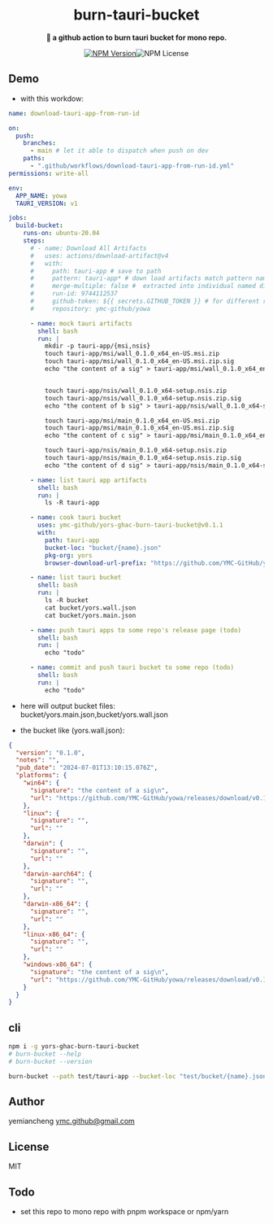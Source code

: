 
<div align="center">
  <h1>burn-tauri-bucket</h1>
  <p>
    <strong>🤖 a github action to burn tauri bucket for mono repo.</strong>
  </p>

  [![NPM Version](https://img.shields.io/npm/v/yors-ghac-burn-tauri-bucket)](https://www.npmjs.com/package/yors-ghac-burn-tauri-bucket)![NPM License](https://img.shields.io/npm/l/yors-ghac-burn-tauri-bucket)
</div>

## Demo
- with this workdow:
```yml
name: download-tauri-app-from-run-id

on:
  push:
    branches:
      - main # let it able to dispatch when push on dev
    paths:
      - ".github/workflows/download-tauri-app-from-run-id.yml"
permissions: write-all

env:
  APP_NAME: yowa
  TAURI_VERSION: v1

jobs:
  build-bucket:
    runs-on: ubuntu-20.04
    steps:
      # - name: Download All Artifacts
      #   uses: actions/download-artifact@v4
      #   with:
      #     path: tauri-app # save to path
      #     pattern: tauri-app* # down load artifacts match pattern name
      #     merge-multiple: false #  extracted into individual named directories within the specified path
      #     run-id: 9744112537
      #     github-token: ${{ secrets.GITHUB_TOKEN }} # for different repo or workflow
      #     repository: ymc-github/yowa

      - name: mock tauri artifacts
        shell: bash
        run: |
          mkdir -p tauri-app/{msi,nsis}
          touch tauri-app/msi/wall_0.1.0_x64_en-US.msi.zip
          touch tauri-app/msi/wall_0.1.0_x64_en-US.msi.zip.sig
          echo "the content of a sig" > tauri-app/msi/wall_0.1.0_x64_en-US.msi.zip.sig


          touch tauri-app/nsis/wall_0.1.0_x64-setup.nsis.zip
          touch tauri-app/nsis/wall_0.1.0_x64-setup.nsis.zip.sig
          echo "the content of b sig" > tauri-app/nsis/wall_0.1.0_x64-setup.nsis.zip.sig

          touch tauri-app/msi/main_0.1.0_x64_en-US.msi.zip
          touch tauri-app/msi/main_0.1.0_x64_en-US.msi.zip.sig
          echo "the content of c sig" > tauri-app/msi/main_0.1.0_x64_en-US.msi.zip.sig

          touch tauri-app/nsis/main_0.1.0_x64-setup.nsis.zip
          touch tauri-app/nsis/main_0.1.0_x64-setup.nsis.zip.sig
          echo "the content of d sig" > tauri-app/nsis/main_0.1.0_x64-setup.nsis.zip.sig

      - name: list tauri app artifacts
        shell: bash
        run: |
          ls -R tauri-app

      - name: cook tauri bucket
        uses: ymc-github/yors-ghac-burn-tauri-bucket@v0.1.1
        with:
          path: tauri-app
          bucket-loc: "bucket/{name}.json"
          pkg-org: yors
          browser-download-url-prefix: "https://github.com/YMC-GitHub/yowa/releases/download/v{version}"

      - name: list tauri bucket
        shell: bash
        run: |
          ls -R bucket
          cat bucket/yors.wall.json
          cat bucket/yors.main.json

      - name: push tauri apps to some repo's release page (todo)
        shell: bash
        run: |
          echo "todo"

      - name: commit and push tauri bucket to some repo (todo)
        shell: bash
        run: |
          echo "todo"


```
- here will output bucket files: bucket/yors.main.json,bucket/yors.wall.json

- the bucket like (yors.wall.json):
```json
{
  "version": "0.1.0",
  "notes": "",
  "pub_date": "2024-07-01T13:10:15.076Z",
  "platforms": {
    "win64": {
      "signature": "the content of a sig\n",
      "url": "https://github.com/YMC-GitHub/yowa/releases/download/v0.1.0/wall_0.1.0_x64_en-US.msi.zip"
    },
    "linux": {
      "signature": "",
      "url": ""
    },
    "darwin": {
      "signature": "",
      "url": ""
    },
    "darwin-aarch64": {
      "signature": "",
      "url": ""
    },
    "darwin-x86_64": {
      "signature": "",
      "url": ""
    },
    "linux-x86_64": {
      "signature": "",
      "url": ""
    },
    "windows-x86_64": {
      "signature": "the content of a sig\n",
      "url": "https://github.com/YMC-GitHub/yowa/releases/download/v0.1.0/wall_0.1.0_x64_en-US.msi.zip"
    }
  }
}
```

## cli 
```bash
npm i -g yors-ghac-burn-tauri-bucket
# burn-bucket --help
# burn-bucket --version

burn-bucket --path test/tauri-app --bucket-loc "test/bucket/{name}.json" --browser-download-url-prefix "https://github.com/ymc-github/yowa/releases/download/v{version}"
```

## Author

yemiancheng <ymc.github@gmail.com>


## License
MIT

## Todo
- set this repo to mono repo with pnpm workspace or npm/yarn